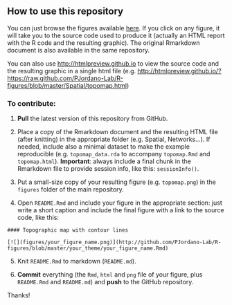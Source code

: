 
## How to use this repository

You can just browse the figures available [here](https://github.com/PJordano-Lab/R-figures). If you click on any figure, it will take you to the source code used to produce it (actually an HTML report with the R code and the resulting graphic). The original Rmarkdown document is also available in the same repository.

You can also use http://htmlpreview.github.io to view the source code and the resulting graphic in a single html file (e.g. http://htmlpreview.github.io/?https://raw.github.com/PJordano-Lab/R-figures/blob/master/Spatial/topomap.html)


### To contribute:

1. **Pull** the latest version of this repository from GitHub.

2. Place a copy of the Rmarkdown document and the resulting HTML file (after knitting) in the appropriate folder (e.g. Spatial, Networks...). If needed, include also a minimal dataset to make the example reproducible (e.g. `topomap_data.rda` to accompany `topomap.Rmd` and `topomap.html`).
**Important**: always include a final chunk in the Rmarkdown file to provide session info, like this: `sessionInfo()`.

3. Put a small-size copy of your resulting figure (e.g. `topomap.png`) in the `figures` folder of the main repository.

4. Open `README.Rmd` and include your figure in the appropriate section: just write a short caption and include the final figure with a link to the source code, like this:

`#### Topographic map with contour lines`

`[![](figures/your_figure_name.png)](http://github.com/PJordano-Lab/R-figures/blob/master/your_theme/your_figure_name.Rmd)`
    
5. Knit `README.Rmd` to markdown (`README.md`).
    
6. **Commit** everything (the `Rmd`, `html` and `png` file of your figure, plus `README.Rmd` and `README.md`) and **push**  to the GitHub repository.

Thanks!

